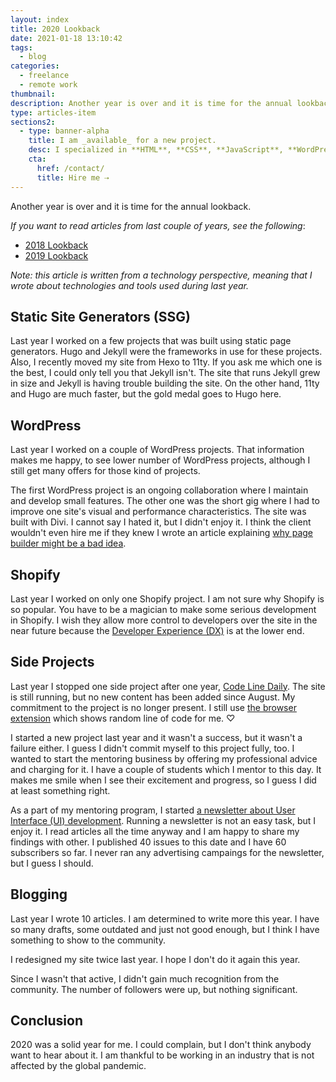 ```yaml
---
layout: index
title: 2020 Lookback
date: 2021-01-18 13:10:42
tags:
  - blog
categories:
  - freelance
  - remote work
thumbnail:
description: Another year is over and it is time for the annual lookback.
type: articles-item
sections2:
  - type: banner-alpha
    title: I am _available_ for a new project.
    desc: I specialized in **HTML**, **CSS**, **JavaScript**, **WordPress**, **Shopify**, and **JAMstack** technologies.
    cta:
      href: /contact/
      title: Hire me ⇢
---
```


Another year is over and it is time for the annual lookback.

<!-- more -->

_If you want to read articles from last couple of years, see the following_:

* [2018 Lookback]
* [2019 Lookback]

_Note: this article is written from a technology perspective, meaning that I wrote about technologies and tools used during last year._

## Static Site Generators (SSG)

Last year I worked on a few projects that was built using static page generators. Hugo and Jekyll were the frameworks in use for these projects. Also, I recently moved my site from Hexo to 11ty. If you ask me which one is the best, I could only tell you that Jekyll isn't. The site that runs Jekyll grew in size and Jekyll is having trouble building the site. On the other hand, 11ty and Hugo are much faster, but the gold medal goes to Hugo here.

## WordPress

Last year I worked on a couple of WordPress projects. That information makes me happy, to see lower number of WordPress projects, although I still get many offers for those kind of projects.

The first WordPress project is an ongoing collaboration where I maintain and develop small features. The other one was the short gig where I had to improve one site's visual and performance characteristics. The site was built with Divi. I cannot say I hated it, but I didn't enjoy it. I think the client wouldn't even hire me if they knew I wrote an article explaining [why page builder might be a bad idea].

## Shopify

Last year I worked on only one Shopify project. I am not sure why Shopify is so popular. You have to be a magician to make some serious development in Shopify. I wish they allow more control to developers over the site in the near future because the [Developer Experience (DX)](https://css-tricks.com/what-is-developer-experience-dx/) is at the lower end.

## Side Projects

Last year I stopped one side project after one year, [Code Line Daily]. The site is still running, but no new content has been added since August. My commitment to the project is no longer present. I still use [the browser extension] which shows random line of code for me. ♡

I started a new project last year and it wasn't a success, but it wasn't a failure either. I guess I didn't commit myself to this project fully, too. I wanted to start the mentoring business by offering my professional advice and charging for it. I have a couple of students which I mentor to this day. It makes me smile when I see their excitement and progress, so I guess I did at least something right.

As a part of my mentoring program, I started [a newsletter about User Interface (UI) development]. Running a newsletter is not an easy task, but I enjoy it. I read articles all the time anyway and I am happy to share my findings with other. I published 40 issues to this date and I have 60 subscribers so far. I never ran any advertising campaings for the newsletter, but I guess I should.

## Blogging

Last year I wrote 10 articles. I am determined to write more this year. I have so many drafts, some outdated and just not good enough, but I think I have something to show to the community.

I redesigned my site twice last year. I hope I don't do it again this year.

Since I wasn't that active, I didn't gain much recognition from the community. The number of followers were up, but nothing significant.

## Conclusion

2020 was a solid year for me. I could complain, but I don't think anybody want to hear about it. I am thankful to be working in an industry that is not affected by the global pandemic.

[why page builder might be a bad idea]: /articles/page-builders-might-not-be-a-good-idea/
[2018 Lookback]: /articles/2018-lookback/
[2019 Lookback]: /articles/2019-lookback/
[Code Line Daily]: /articles/the-first-year-of-my-side-project-code-line-daily/
[the browser extension]: https://chrome.google.com/webstore/detail/code-line-daily/jfgojeolhopchbgfdgodicnaimmkbpbg
[a newsletter about User Interface (UI) development]: https://mentor.silvestar.codes/reads#newsletter

